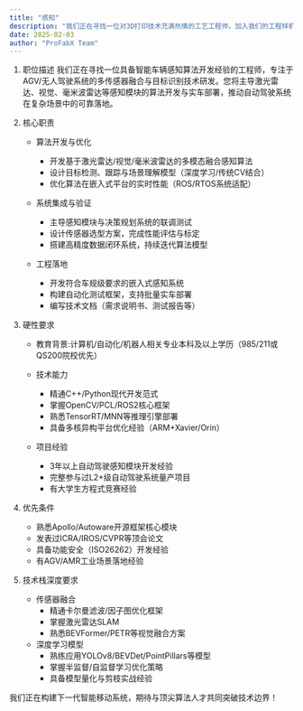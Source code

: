 ```yaml
---
title: "感知"
description: "我们正在寻找一位对3D打印技术充满热情的工艺工程师，加入我们的工程样机开发团队。"
date: 2025-02-03
author: "ProFabX Team"
---
```


1. 职位描述
我们正在寻找一位具备智能车辆感知算法开发经验的工程师，专注于AGV/无人驾驶系统的多传感器融合与目标识别技术研发。您将主导激光雷达、视觉、毫米波雷达等感知模块的算法开发与实车部署，推动自动驾驶系统在复杂场景中的可靠落地。

1. 核心职责
   * 算法开发与优化
     * 开发基于激光雷达/视觉/毫米波雷达的多模态融合感知算法
     * 设计目标检测、跟踪与场景理解模型（深度学习/传统CV结合）
     * 优化算法在嵌入式平台的实时性能（ROS/RTOS系统适配）

   * 系统集成与验证
     * 主导感知模块与决策规划系统的联调测试
     * 设计传感器选型方案，完成性能评估与标定
     * 搭建高精度数据闭环系统，持续迭代算法模型

   * 工程落地
     * 开发符合车规级要求的嵌入式感知系统
     * 构建自动化测试框架，支持批量实车部署
     * 编写技术文档（需求说明书、测试报告等）

2. 硬性要求
   * 教育背景:计算机/自动化/机器人相关专业本科及以上学历（985/211或QS200院校优先）
   * 技术能力
     * 精通C++/Python现代开发范式
     * 掌握OpenCV/PCL/ROS2核心框架
     * 熟悉TensorRT/MNN等推理引擎部署
     * 具备多核异构平台优化经验（ARM+Xavier/Orin）

   * 项目经验
     * 3年以上自动驾驶感知模块开发经验
     * 完整参与过L2+级自动驾驶系统量产项目
     * 有大学生方程式竞赛经验
3. 优先条件
   * 熟悉Apollo/Autoware开源框架核心模块
   * 发表过ICRA/IROS/CVPR等顶会论文
   * 具备功能安全（ISO26262）开发经验
   * 有AGV/AMR工业场景落地经验

4. 技术栈深度要求
   * 传感器融合 
     * 精通卡尔曼滤波/因子图优化框架
     * 掌握激光雷达SLAM
     * 熟悉BEVFormer/PETR等视觉融合方案
   * 深度学习模型 
     * 熟练应用YOLOv8/BEVDet/PointPillars等模型
     * 掌握半监督/自监督学习优化策略
     * 具备模型量化与剪枝实战经验

我们正在构建下一代智能移动系统，期待与顶尖算法人才共同突破技术边界！
